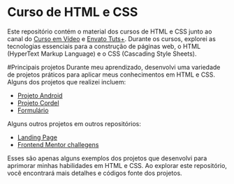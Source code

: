 # Curso de HTML e CSS

Este repositório contém o material dos cursos de HTML e CSS junto ao canal do [Curso em Vídeo](https://www.youtube.com/@CursoemVideo) e [Envato Tuts+](https://www.youtube.com/@envatotuts). Durante os cursos, explorei as tecnologias essenciais para a construção de páginas web, o HTML (HyperText Markup Language) e o CSS (Cascading Style Sheets).

#Principais projetos
Durante meu aprendizado, desenvolvi uma variedade de projetos práticos para aplicar meus conhecimentos em HTML e CSS. Alguns dos projetos que realizei incluem:

* [Projeto Android](https://edulustosa.github.io/html-css/curso-em-video/desafios/d010/android-corre%C3%A7%C3%A3o.html)
* [Projeto Cordel](https://edulustosa.github.io/html-css/curso-em-video/desafios/d012/cordel.html)
* [Formulário](https://edulustosa.github.io/html-css/envatotuts/aulas/formulario/form.html)

Alguns outros projetos em outros repositórios:

* [Landing Page](https://github.com/edulustosa/landing-page)
* [Frontend Mentor challegens](https://github.com/edulustosa/frontend-mentor-challenges)

Esses são apenas alguns exemplos dos projetos que desenvolvi para aprimorar minhas habilidades em HTML e CSS. Ao explorar este repositório, você encontrará mais detalhes e códigos fonte dos projetos.
